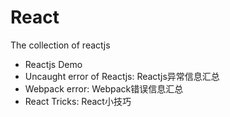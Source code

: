# React
The collection of reactjs
* Reactjs Demo
* Uncaught error of Reactjs: Reactjs异常信息汇总
* Webpack error: Webpack错误信息汇总
* React Tricks: React小技巧

